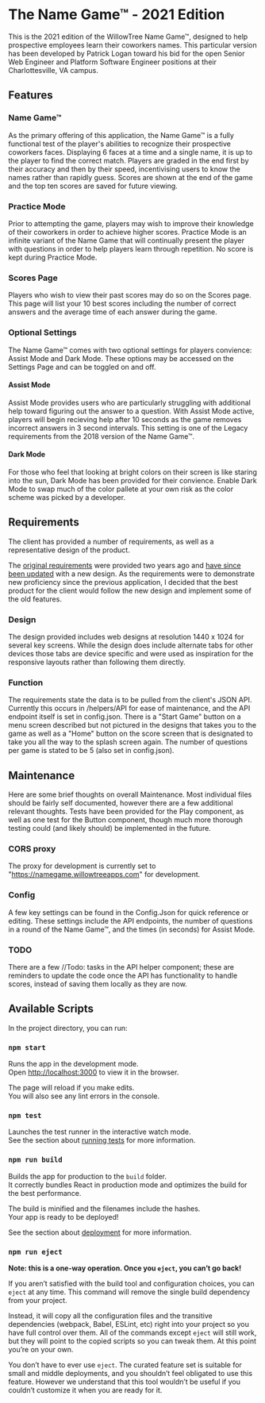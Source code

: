 # The Name Game™ - 2021 Edition

This is the 2021 edition of the WillowTree Name Game™, designed to help prospective employees learn their coworkers names. This particular version has been developed by Patrick Logan toward his bid for the open Senior Web Engineer and Platform Software Engineer positions at their Charlottesville, VA campus.

## Features

### Name Game™

As the primary offering of this application, the Name Game™ is a fully functional test of the player's abilities to recognize their prospective coworkers faces. Displaying 6 faces at a time and a single name, it is up to the player to find the correct match. Players are graded in the end first by their accuracy and then by their speed, incentivising users to know the names rather than rapidly guess. Scores are shown at the end of the game and the top ten scores are saved for future viewing.

### Practice Mode

Prior to attempting the game, players may wish to improve their knowledge of their coworkers in order to achieve higher scores. Practice Mode is an infinite variant of the Name Game that will continually present the player with questions in order to help players learn through repetition. No score is kept during Practice Mode.

### Scores Page

Players who wish to view their past scores may do so on the Scores page. This page will list your 10 best scores including the number of correct answers and the average time of each answer during the game.

### Optional Settings

The Name Game™ comes with two optional settings for players convience: Assist Mode and Dark Mode. These options may be accessed on the Settings Page and can be toggled on and off.

#### Assist Mode

Assist Mode provides users who are particularly struggling with additional help toward figuring out the answer to a question. With Assist Mode active, players will begin recieving help after 10 seconds as the game removes incorrect answers in 3 second intervals. This setting is one of the Legacy requirements from the 2018 version of the Name Game™.

#### Dark Mode

For those who feel that looking at bright colors on their screen is like staring into the sun, Dark Mode has been provided for their convience. Enable Dark Mode to swap much of the color pallete at your own risk as the color scheme was picked by a developer.

## Requirements

The client has provided a number of requirements, as well as a representative design of the product.

The [original requirements](https://bitbucket.org/pwlogan91920/wt-name-game/src/master/) were provided two years ago and [have since been updated](https://github.com/willowtreeapps/wat-test-project) with a new design. As the requirements were to demonstrate new proficiency since the previous application, I decided that the best product for the client would follow the new design and implement some of the old features.

### Design
The design provided includes web designs at resolution 1440 x 1024 for several key screens. While the design does include alternate tabs for other devices those tabs are device specific and were used as inspiration for the responsive layouts rather than following them directly.

### Function

The requirements state the data is to be pulled from the client's JSON API. Currently this occurs in /helpers/API for ease of maintenance, and the API endpoint itself is set in config.json. There is a "Start Game" button on a menu screen described but not pictured in the designs that takes you to the game as well as a "Home" button on the score screen that is designated to take you all the way to the splash screen again. The number of questions per game is stated to be 5 (also set in config.json).

## Maintenance

Here are some brief thoughts on overall Maintenance. Most individual files should be fairly self documented, however there are a few additional relevant thoughts. Tests have been provided for the Play component, as well as one test for the Button component, though much more thorough testing could (and likely should) be implemented in the future.

### CORS proxy

The proxy for development is currently set to "https://namegame.willowtreeapps.com" for development.

### Config

A few key settings can be found in the Config.Json for quick reference or editing. These settings include the API endpoints, the number of questions in a round of the Name Game™, and the times (in seconds) for Assist Mode.

### TODO

There are a few //Todo: tasks in the API helper component; these are reminders to update the code once the API has functionality to handle scores, instead of saving them locally as they are now.

## Available Scripts

In the project directory, you can run:

### `npm start`

Runs the app in the development mode.\
Open [http://localhost:3000](http://localhost:3000) to view it in the browser.

The page will reload if you make edits.\
You will also see any lint errors in the console.

### `npm test`

Launches the test runner in the interactive watch mode.\
See the section about [running tests](https://facebook.github.io/create-react-app/docs/running-tests) for more information.

### `npm run build`

Builds the app for production to the `build` folder.\
It correctly bundles React in production mode and optimizes the build for the best performance.

The build is minified and the filenames include the hashes.\
Your app is ready to be deployed!

See the section about [deployment](https://facebook.github.io/create-react-app/docs/deployment) for more information.

### `npm run eject`

**Note: this is a one-way operation. Once you `eject`, you can’t go back!**

If you aren’t satisfied with the build tool and configuration choices, you can `eject` at any time. This command will remove the single build dependency from your project.

Instead, it will copy all the configuration files and the transitive dependencies (webpack, Babel, ESLint, etc) right into your project so you have full control over them. All of the commands except `eject` will still work, but they will point to the copied scripts so you can tweak them. At this point you’re on your own.

You don’t have to ever use `eject`. The curated feature set is suitable for small and middle deployments, and you shouldn’t feel obligated to use this feature. However we understand that this tool wouldn’t be useful if you couldn’t customize it when you are ready for it.